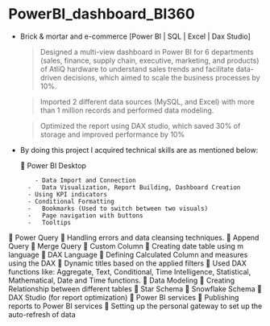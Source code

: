 # PowerBI_dashboard_BI360

- Brick & mortar and e-commerce [Power BI | SQL | Excel | Dax Studio]

  >	Designed a multi-view dashboard in Power BI for 6 departments (sales, finance, supply chain, executive, marketing, and products) of
  AtliQ hardware to understand sales trends and facilitate data-driven decisions, which aimed to scale the business processes by 10%.
  
  >	Imported 2 different data sources (MySQL, and Excel) with more than 1 million records and performed data modeling.
   
  >	Optimized the report using DAX studio, which saved 30% of storage and improved performance by 10%
  



- By doing this project I acquired technical skills are as mentioned below:

  
     	Power BI Desktop

     	  - Data Import and Connection
        -	Data Visualization, Report Building, Dashboard Creation
        - Using KPI indicators
        - Conditional Formatting
        -	Bookmarks (Used to switch between two visuals)
        -	Page navigation with buttons
        -	Tooltips

	Power Query
	Handling errors and data cleansing techniques.
	Append Query
	Merge Query
	Custom Column
	Creating date table using m language
	DAX Language
	Defining Calculated Column and measures using the DAX
	Dynamic titles based on the applied filters
	Used DAX functions like: Aggregate, Text, Conditional, Time Intelligence, Statistical, Mathematical, Date and Time functions.
	Data Modeling
	Creating Relationship between different tables
	Star Schema
	Snowflake Schema
	DAX Studio (for report optimization)
	Power BI services
	Publishing reports to Power BI services
	Setting up the personal gateway to set up the auto-refresh of data

